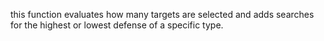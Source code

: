 this function evaluates how many targets are selected and adds searches for the highest or lowest defense of a specific type.